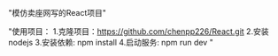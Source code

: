 "模仿卖座网写的React项目"

"使用项目：
        1.克隆项目：https://github.com/chenpp226/React.git
        2.安装nodejs
        3.安装依赖: npm install
        4.启动服务: npm run dev
        "
